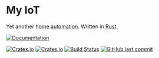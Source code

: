 # My IoT

Yet another [home automation](https://en.wikipedia.org/wiki/Home_automation). Written in [Rust](https://www.rust-lang.org/).

[![Documentation](https://img.shields.io/badge/-documentation-gray.svg?logo=rust&style=for-the-badge)](https://eigenein.github.io/my-iot-rs/html)

[![Crates.io](https://img.shields.io/crates/v/my-iot?logo=rust)](https://crates.io/crates/my-iot)
[![Crates.io](https://img.shields.io/crates/l/my-iot)](https://crates.io/crates/my-iot)
[![Build Status](https://github.com/eigenein/my-iot-rs/workflows/build/badge.svg)](https://github.com/eigenein/my-iot-rs/actions)
[![GitHub last commit](https://img.shields.io/github/last-commit/eigenein/my-iot-rs?logo=github)](https://github.com/eigenein/my-iot-rs/commits/master)
